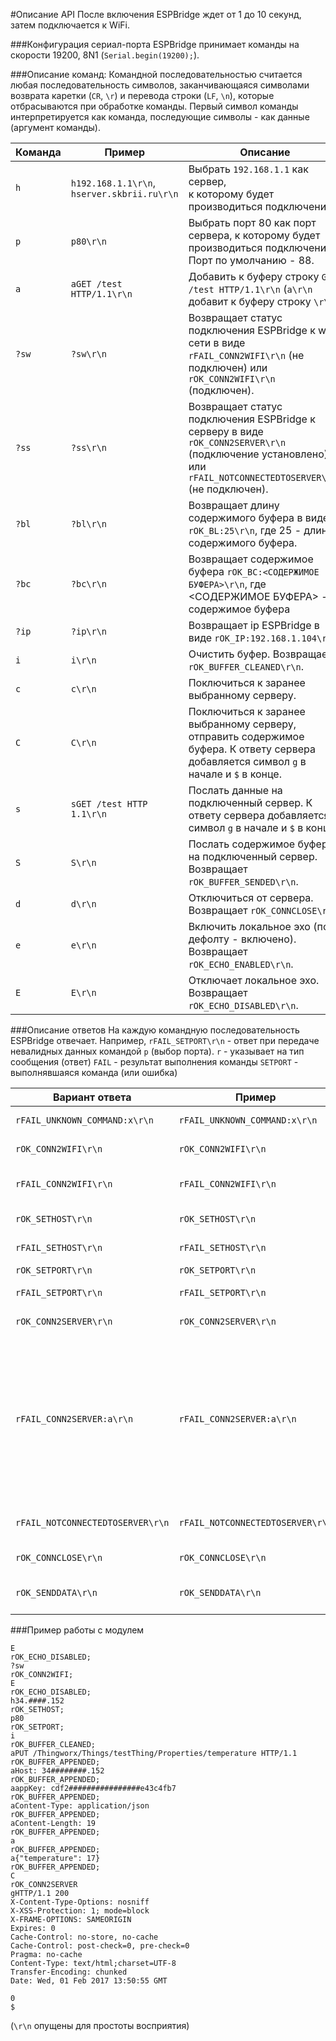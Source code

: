 #Описание API
После включения ESPBridge ждет от 1 до 10 секунд, затем подключается к WiFi.

###Конфигурация сериал-порта
ESPBridge принимает команды на скорости 19200, 8N1 (`Serial.begin(19200);`).

###Описание команд:
Командной последовательностью считается любая последовательность символов, заканчивающаяся символами возврата каретки (`CR`, `\r`) и перевода строки (`LF`, `\n`), которые отбрасываются при обработке команды.
Первый символ команды интерпретируется как команда, последующие символы - как данные (аргумент команды). 

| Команда | Пример | Описание |
| ------ | ------ | ------ |
| `h` | `h192.168.1.1\r\n`,<br> `hserver.skbrii.ru\r\n`| Выбрать `192.168.1.1` как сервер,<br> к которому будет производиться подключение. |
| `p` | `p80\r\n` | Выбрать порт 80 как порт сервера, к которому будет производиться подключение. Порт по умолчанию - 88. |
| `a` | `aGET /test HTTP/1.1\r\n` | Добавить к буферу строку `GET /test HTTP/1.1\r\n` (`a\r\n` добавит к буферу строку `\r\n`). | 
| `?sw` | `?sw\r\n` | Возвращает статус подключения ESPBridge к wifi-сети в виде `rFAIL_CONN2WIFI\r\n` (не подключен) или `rOK_CONN2WIFI\r\n` (подключен). |
| `?ss` | `?ss\r\n` | Возвращает статус подключения ESPBridge к серверу в виде `rOK_CONN2SERVER\r\n` (подключение установлено) или `rFAIL_NOTCONNECTEDTOSERVER\r\n` (не подключен). |
| `?bl` | `?bl\r\n` | Возвращает длину содержимого буфера в виде  `rOK_BL:25\r\n`, где 25 - длина содержимого буфера. |
| `?bc` | `?bc\r\n` | Возвращает содержимое буфера `rOK_BC:<СОДЕРЖИМОЕ БУФЕРА>\r\n`, где <СОДЕРЖИМОЕ БУФЕРА> - содержимое буфера |
| `?ip` | `?ip\r\n` | Возвращает ip ESPBridge в виде `rOK_IP:192.168.1.104\r\n`. |
| `i` | `i\r\n` | Очистить буфер. Возвращает `rOK_BUFFER_CLEANED\r\n`. |
| `c` | `c\r\n` | Поключиться к заранее выбранному серверу. |
| `C` | `C\r\n` | Поключиться к заранее выбранному серверу, отправить содержимое буфера. К ответу сервера добавляется  символ `g` в начале и `$` в конце. |
| `s` | `sGET /test HTTP 1.1\r\n` | Послать данные на подключенный сервер. К ответу сервера добавляется  символ `g` в начале и `$` в конце. |
| `S` | `S\r\n` | Послать содержимое буфера на подключенный сервер. Возвращает `rOK_BUFFER_SENDED\r\n`. |
| `d` | `d\r\n` | Отключиться от сервера. Возвращает `rOK_CONNCLOSE\r\n`. |
| `e` | `e\r\n` | Включить локальное эхо (по дефолту - включено). Возвращает `rOK_ECHO_ENABLED\r\n`. |
| `E` | `E\r\n` | Отключает локальное эхо. Возвращает `rOK_ECHO_DISABLED\r\n`. |


###Описание ответов
На каждую командную последовательность ESPBridge отвечает.
Например, `rFAIL_SETPORT\r\n` - ответ при передаче невалидных данных командой `p` (выбор порта). 
`r` - указывает на тип сообщения (ответ)
`FAIL` - результат выполнения команды
`SETPORT` - выполнявшаяся команда (или ошибка)

Вариант ответа | Пример | Описание
----------|---------|--------
`rFAIL_UNKNOWN_COMMAND:x\r\n`|`rFAIL_UNKNOWN_COMMAND:x\r\n`| Неизвестная команда `x`.
`rOK_CONN2WIFI\r\n`|`rOK_CONN2WIFI\r\n`| Подключен к вайфай.
`rFAIL_CONN2WIFI\r\n`|`rFAIL_CONN2WIFI\r\n`| Ошибка подключения к вайфаю.
`rOK_SETHOST\r\n`|`rOK_SETHOST\r\n`| Адрес сервера сохранен.
`rFAIL_SETHOST\r\n`|`rFAIL_SETHOST\r\n`| Адрес сервера не сохранен.
`rOK_SETPORT\r\n`|`rOK_SETPORT\r\n`| Порт сохранен.
`rFAIL_SETPORT\r\n`|`rFAIL_SETPORT\r\n`| Порт не сохранен.
`rOK_CONN2SERVER\r\n`|`rOK_CONN2SERVER\r\n`| Подключен к серверу.
`rFAIL_CONN2SERVER:a\r\n`|`rFAIL_CONN2SERVER:a\r\n`| Ошибка подключения к серверу. `a` может принимать значения от -1 до -15 (с некоторыми исключениями и дополнениями), расшифровки см. [вот тут](https://github.com/esp8266/Arduino/blob/master/tools/sdk/include/espconn.h#L12).
`rFAIL_NOTCONNECTEDTOSERVER\r\n`|`rFAIL_NOTCONNECTEDTOSERVER\r\n`| Нет подключения к серверу.
`rOK_CONNCLOSE\r\n`|`rOK_CONNCLOSE\r\n`| Соединение закрыто.
`rOK_SENDDATA\r\n`|`rOK_SENDDATA\r\n`| Данные отправлены на сервер.

###Пример работы с модулем

```
E
rOK_ECHO_DISABLED;
?sw
rOK_CONN2WIFI;
E
rOK_ECHO_DISABLED;
h34.####.152
rOK_SETHOST;
p80
rOK_SETPORT;
i
rOK_BUFFER_CLEANED;
aPUT /Thingworx/Things/testThing/Properties/temperature HTTP/1.1
rOK_BUFFER_APPENDED;
aHost: 34########.152
rOK_BUFFER_APPENDED;
aappKey: cdf2################e43c4fb7
rOK_BUFFER_APPENDED;
aContent-Type: application/json
rOK_BUFFER_APPENDED;
aContent-Length: 19
rOK_BUFFER_APPENDED;
a
rOK_BUFFER_APPENDED;
a{"temperature": 17}
rOK_BUFFER_APPENDED;
C
rOK_CONN2SERVER
gHTTP/1.1 200 
X-Content-Type-Options: nosniff
X-XSS-Protection: 1; mode=block
X-FRAME-OPTIONS: SAMEORIGIN
Expires: 0
Cache-Control: no-store, no-cache
Cache-Control: post-check=0, pre-check=0
Pragma: no-cache
Content-Type: text/html;charset=UTF-8
Transfer-Encoding: chunked
Date: Wed, 01 Feb 2017 13:50:55 GMT

0
$

```
(`\r\n` опущены для простоты восприятия)
